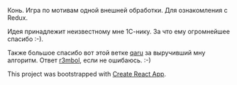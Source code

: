 Конь. Игра по мотивам одной внешней обработки.
Для ознакомления с Redux.

Идея принадлежит неизвестному мне 1С-нику. За что ему огромнейшее спасибо :-).

Также большое спасибо вот этой ветке [qaru](http://qaru.site/questions/3111364/finding-sub-matrix-of-a-given-matrix) за выручивший мну алгоритм. Ответ [r3mbol](https://stackoverflow.com/users/861460/r3mbol), если не ошибаюсь. :-)

This project was bootstrapped with [Create React App](https://github.com/facebook/create-react-app).

